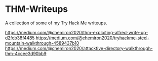 # THM-Writeups
A collection of some of my Try Hack Me writeups.

https://medium.com/@chemiron2020/thm-exploiting-alfred-write-up-d2fcb38f4485
https://medium.com/@chemiron2020/tryhackme-steel-mountain-walkthrough-4589437b10
https://medium.com/@chemiron2020/attacktive-directory-walkthrough-thm-4ccee3d90bb9

